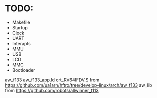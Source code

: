 # TODO:
- Makefile
- Startup 
- Clock
- UART
- Interapts
- MMU
- USB
- LCD
- MMC
- Bootloader 

aw_f133  aw_f133_app.ld crt_RV64IFDV.S from https://github.com/ua1arn/hftrx/tree/develop-linux/arch/aw_f133
aw_lib from https://github.com/robots/allwinner_t113

